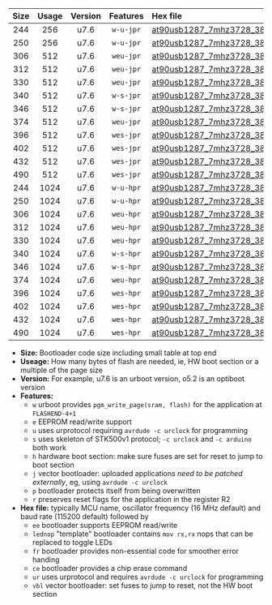 |Size|Usage|Version|Features|Hex file|
|:-:|:-:|:-:|:-:|:--|
|244|256|u7.6|`w-u-jpr`|[at90usb1287_7mhz3728_38400bps_ur_vbl.hex](https://raw.githubusercontent.com/stefanrueger/urboot/main/at90usb1287_7mhz3728_38400bps_ur_vbl.hex)|
|250|256|u7.6|`w-u-jpr`|[at90usb1287_7mhz3728_38400bps_lednop_ur_vbl.hex](https://raw.githubusercontent.com/stefanrueger/urboot/main/at90usb1287_7mhz3728_38400bps_lednop_ur_vbl.hex)|
|306|512|u7.6|`weu-jpr`|[at90usb1287_7mhz3728_38400bps_ee_ur_vbl.hex](https://raw.githubusercontent.com/stefanrueger/urboot/main/at90usb1287_7mhz3728_38400bps_ee_ur_vbl.hex)|
|312|512|u7.6|`weu-jpr`|[at90usb1287_7mhz3728_38400bps_ee_lednop_ur_vbl.hex](https://raw.githubusercontent.com/stefanrueger/urboot/main/at90usb1287_7mhz3728_38400bps_ee_lednop_ur_vbl.hex)|
|330|512|u7.6|`weu-jpr`|[at90usb1287_7mhz3728_38400bps_ee_lednop_fr_ur_vbl.hex](https://raw.githubusercontent.com/stefanrueger/urboot/main/at90usb1287_7mhz3728_38400bps_ee_lednop_fr_ur_vbl.hex)|
|340|512|u7.6|`w-s-jpr`|[at90usb1287_7mhz3728_38400bps_vbl.hex](https://raw.githubusercontent.com/stefanrueger/urboot/main/at90usb1287_7mhz3728_38400bps_vbl.hex)|
|346|512|u7.6|`w-s-jpr`|[at90usb1287_7mhz3728_38400bps_lednop_vbl.hex](https://raw.githubusercontent.com/stefanrueger/urboot/main/at90usb1287_7mhz3728_38400bps_lednop_vbl.hex)|
|374|512|u7.6|`weu-jpr`|[at90usb1287_7mhz3728_38400bps_ee_lednop_fr_ce_ur_vbl.hex](https://raw.githubusercontent.com/stefanrueger/urboot/main/at90usb1287_7mhz3728_38400bps_ee_lednop_fr_ce_ur_vbl.hex)|
|396|512|u7.6|`wes-jpr`|[at90usb1287_7mhz3728_38400bps_ee_vbl.hex](https://raw.githubusercontent.com/stefanrueger/urboot/main/at90usb1287_7mhz3728_38400bps_ee_vbl.hex)|
|402|512|u7.6|`wes-jpr`|[at90usb1287_7mhz3728_38400bps_ee_lednop_vbl.hex](https://raw.githubusercontent.com/stefanrueger/urboot/main/at90usb1287_7mhz3728_38400bps_ee_lednop_vbl.hex)|
|432|512|u7.6|`wes-jpr`|[at90usb1287_7mhz3728_38400bps_ee_lednop_fr_vbl.hex](https://raw.githubusercontent.com/stefanrueger/urboot/main/at90usb1287_7mhz3728_38400bps_ee_lednop_fr_vbl.hex)|
|490|512|u7.6|`wes-jpr`|[at90usb1287_7mhz3728_38400bps_ee_lednop_fr_ce_vbl.hex](https://raw.githubusercontent.com/stefanrueger/urboot/main/at90usb1287_7mhz3728_38400bps_ee_lednop_fr_ce_vbl.hex)|
|244|1024|u7.6|`w-u-hpr`|[at90usb1287_7mhz3728_38400bps_ur.hex](https://raw.githubusercontent.com/stefanrueger/urboot/main/at90usb1287_7mhz3728_38400bps_ur.hex)|
|250|1024|u7.6|`w-u-hpr`|[at90usb1287_7mhz3728_38400bps_lednop_ur.hex](https://raw.githubusercontent.com/stefanrueger/urboot/main/at90usb1287_7mhz3728_38400bps_lednop_ur.hex)|
|306|1024|u7.6|`weu-hpr`|[at90usb1287_7mhz3728_38400bps_ee_ur.hex](https://raw.githubusercontent.com/stefanrueger/urboot/main/at90usb1287_7mhz3728_38400bps_ee_ur.hex)|
|312|1024|u7.6|`weu-hpr`|[at90usb1287_7mhz3728_38400bps_ee_lednop_ur.hex](https://raw.githubusercontent.com/stefanrueger/urboot/main/at90usb1287_7mhz3728_38400bps_ee_lednop_ur.hex)|
|330|1024|u7.6|`weu-hpr`|[at90usb1287_7mhz3728_38400bps_ee_lednop_fr_ur.hex](https://raw.githubusercontent.com/stefanrueger/urboot/main/at90usb1287_7mhz3728_38400bps_ee_lednop_fr_ur.hex)|
|340|1024|u7.6|`w-s-hpr`|[at90usb1287_7mhz3728_38400bps.hex](https://raw.githubusercontent.com/stefanrueger/urboot/main/at90usb1287_7mhz3728_38400bps.hex)|
|346|1024|u7.6|`w-s-hpr`|[at90usb1287_7mhz3728_38400bps_lednop.hex](https://raw.githubusercontent.com/stefanrueger/urboot/main/at90usb1287_7mhz3728_38400bps_lednop.hex)|
|374|1024|u7.6|`weu-hpr`|[at90usb1287_7mhz3728_38400bps_ee_lednop_fr_ce_ur.hex](https://raw.githubusercontent.com/stefanrueger/urboot/main/at90usb1287_7mhz3728_38400bps_ee_lednop_fr_ce_ur.hex)|
|396|1024|u7.6|`wes-hpr`|[at90usb1287_7mhz3728_38400bps_ee.hex](https://raw.githubusercontent.com/stefanrueger/urboot/main/at90usb1287_7mhz3728_38400bps_ee.hex)|
|402|1024|u7.6|`wes-hpr`|[at90usb1287_7mhz3728_38400bps_ee_lednop.hex](https://raw.githubusercontent.com/stefanrueger/urboot/main/at90usb1287_7mhz3728_38400bps_ee_lednop.hex)|
|432|1024|u7.6|`wes-hpr`|[at90usb1287_7mhz3728_38400bps_ee_lednop_fr.hex](https://raw.githubusercontent.com/stefanrueger/urboot/main/at90usb1287_7mhz3728_38400bps_ee_lednop_fr.hex)|
|490|1024|u7.6|`wes-hpr`|[at90usb1287_7mhz3728_38400bps_ee_lednop_fr_ce.hex](https://raw.githubusercontent.com/stefanrueger/urboot/main/at90usb1287_7mhz3728_38400bps_ee_lednop_fr_ce.hex)|

- **Size:** Bootloader code size including small table at top end
- **Useage:** How many bytes of flash are needed, ie, HW boot section or a multiple of the page size
- **Version:** For example, u7.6 is an urboot version, o5.2 is an optiboot version
- **Features:**
  + `w` urboot provides `pgm_write_page(sram, flash)` for the application at `FLASHEND-4+1`
  + `e` EEPROM read/write support
  + `u` uses urprotocol requiring `avrdude -c urclock` for programming
  + `s` uses skeleton of STK500v1 protocol; `-c urclock` and `-c arduino` both work
  + `h` hardware boot section: make sure fuses are set for reset to jump to boot section
  + `j` vector bootloader: uploaded applications *need to be patched externally*, eg, using `avrdude -c urclock`
  + `p` bootloader protects itself from being overwritten
  + `r` preserves reset flags for the application in the register R2
- **Hex file:** typically MCU name, oscillator frequency (16 MHz default) and baud rate (115200 default) followed by
  + `ee` bootloader supports EEPROM read/write
  + `lednop` "template" bootloader contains `mov rx,rx` nops that can be replaced to toggle LEDs
  + `fr` bootloader provides non-essential code for smoother error handing
  + `ce` bootloader provides a chip erase command
  + `ur` uses urprotocol and requires `avrdude -c urclock` for programming
  + `vbl` vector bootloader: set fuses to jump to reset, not the HW boot section
